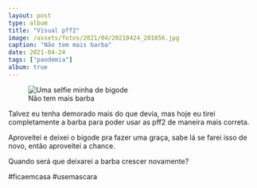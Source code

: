 ```yaml
---
layout: post
type: album
title: "Visual pff2"
image: /assets/fotos/2021/04/20210424_201856.jpg
caption: "Não tem mais barba"
date: 2021-04-24
tags: ["pandemia"]
album: true
---
```

<figure class="foto-post">
    <img src="{{ site.baseurl }}/assets/fotos/2021/04/20210424_201856.jpg" alt="Uma selfie minha de bigode" title="Eu so de bigode">
<figcaption>Não tem mais barba</figcaption>
</figure>
Talvez eu tenha demorado mais do que devia, mas hoje eu tirei completamente a barba para poder usar as pff2 de maneira mais correta.  

Aproveitei e deixei o bigode pra fazer uma graça, sabe lá se farei isso de novo, então aproveitei a chance.  

Quando será que deixarei a barba crescer novamente?

#ficaemcasa #usemascara